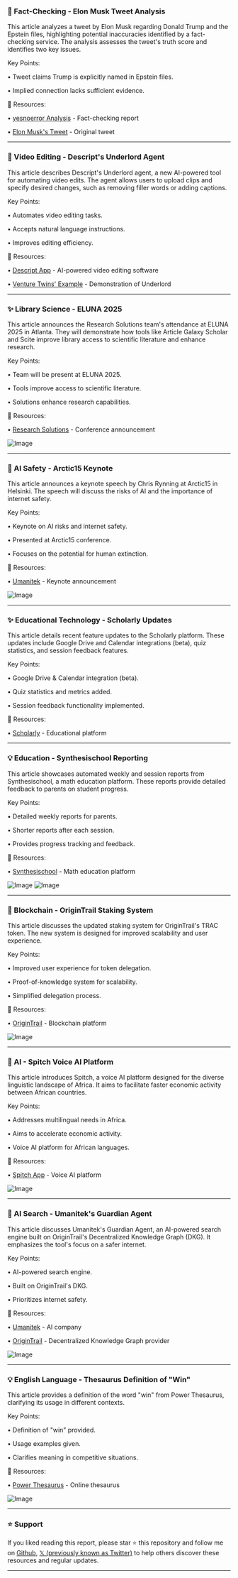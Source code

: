 ### 🤖 Fact-Checking - Elon Musk Tweet Analysis

This article analyzes a tweet by Elon Musk regarding Donald Trump and the Epstein files, highlighting potential inaccuracies identified by a fact-checking service.  The analysis assesses the tweet's truth score and identifies two key issues.

Key Points:

• Tweet claims Trump is explicitly named in Epstein files.

• Implied connection lacks sufficient evidence.


🔗 Resources:

• [yesnoerror Analysis](https://x.com/yesnoerror/status/1930756601889034482) - Fact-checking report

• [Elon Musk's Tweet](https://x.com/elonmusk) - Original tweet


---

### 🚀 Video Editing - Descript's Underlord Agent

This article describes Descript's Underlord agent, a new AI-powered tool for automating video edits. The agent allows users to upload clips and specify desired changes, such as removing filler words or adding captions.

Key Points:

• Automates video editing tasks.

• Accepts natural language instructions.

• Improves editing efficiency.


🔗 Resources:

• [Descript App](https://x.com/DescriptApp) - AI-powered video editing software

• [Venture Twins' Example](https://x.com/venturetwins/status/1930332407603048691) - Demonstration of Underlord


---

### ✨  Library Science - ELUNA 2025

This article announces the Research Solutions team's attendance at ELUNA 2025 in Atlanta.  They will demonstrate how tools like Article Galaxy Scholar and Scite improve library access to scientific literature and enhance research.


Key Points:

•  Team will be present at ELUNA 2025.

• Tools improve access to scientific literature.

•  Solutions enhance research capabilities.


🔗 Resources:

• [Research Solutions](https://x.com/ResearchSolu/status/1930333615520407671) - Conference announcement

![Image](https://pbs.twimg.com/media/GsnrHqAWEAA_vyu?format=jpg&name=small)


---

### 🤖 AI Safety - Arctic15 Keynote

This article announces a keynote speech by Chris Rynning at Arctic15 in Helsinki.  The speech will discuss the risks of AI and the importance of internet safety.

Key Points:

• Keynote on AI risks and internet safety.

• Presented at Arctic15 conference.

• Focuses on the potential for human extinction.


🔗 Resources:

• [Umanitek](https://x.com/umanitek/status/1930323667285684528) - Keynote announcement

![Image](https://pbs.twimg.com/media/GsnD0zIWMAAIfIE?format=jpg&name=small)


---

### ✨  Educational Technology - Scholarly Updates

This article details recent feature updates to the Scholarly platform.  These updates include Google Drive and Calendar integrations (beta), quiz statistics, and session feedback features.

Key Points:

• Google Drive & Calendar integration (beta).

• Quiz statistics and metrics added.

• Session feedback functionality implemented.


🔗 Resources:

• [Scholarly](https://x.com/usescholarly) - Educational platform


---

### 💡 Education - Synthesischool Reporting

This article showcases automated weekly and session reports from Synthesischool, a math education platform. These reports provide detailed feedback to parents on student progress.

Key Points:

• Detailed weekly reports for parents.

• Shorter reports after each session.

• Provides progress tracking and feedback.


🔗 Resources:

• [Synthesischool](https://x.com/synthesischool) - Math education platform

![Image](https://pbs.twimg.com/media/Gscd70DXcAAZQc5?format=jpg&name=small)
![Image](https://pbs.twimg.com/media/Gscd70FWMAAcoK8?format=jpg&name=small)


---

### 🚀 Blockchain - OriginTrail Staking System

This article discusses the updated staking system for OriginTrail's TRAC token.  The new system is designed for improved scalability and user experience.

Key Points:

• Improved user experience for token delegation.

• Proof-of-knowledge system for scalability.

• Simplified delegation process.


🔗 Resources:

• [OriginTrail](https://x.com/origin_trail) - Blockchain platform

![Image](https://pbs.twimg.com/media/GsNW0jeWAAAp0O_?format=jpg&name=small)


---

### 🤖 AI - Spitch Voice AI Platform

This article introduces Spitch, a voice AI platform designed for the diverse linguistic landscape of Africa. It aims to facilitate faster economic activity between African countries.


Key Points:

• Addresses multilingual needs in Africa.

• Aims to accelerate economic activity.

•  Voice AI platform for African languages.


🔗 Resources:

• [Spitch App](https://x.com/spitch_app) - Voice AI platform

![Image](https://pbs.twimg.com/amplify_video_thumb/1927837027082338305/img/UNV5fUI55D6Y54DA.jpg)


---

### 🚀 AI Search - Umanitek's Guardian Agent

This article discusses Umanitek's Guardian Agent, an AI-powered search engine built on OriginTrail's Decentralized Knowledge Graph (DKG).  It emphasizes the tool's focus on a safer internet.


Key Points:

• AI-powered search engine.

• Built on OriginTrail's DKG.

• Prioritizes internet safety.



🔗 Resources:

• [Umanitek](https://x.com/umanitek) - AI company

• [OriginTrail](https://x.com/origin_trail) - Decentralized Knowledge Graph provider

![Image](https://pbs.twimg.com/media/Gr5pSqYXsAA3xpz?format=jpg&name=small)


---

### 💡 English Language - Thesaurus Definition of "Win"

This article provides a definition of the word "win" from Power Thesaurus,  clarifying its usage in different contexts.


Key Points:

• Definition of "win" provided.

• Usage examples given.

• Clarifies meaning in competitive situations.


🔗 Resources:

• [Power Thesaurus](https://t.co/aNVRRMYQBz) - Online thesaurus

![Image](https://pbs.twimg.com/media/Gr6upE6XAAENP_b?format=jpg&name=small)


---

### ⭐️ Support

If you liked reading this report, please star ⭐️ this repository and follow me on [Github](https://github.com/Drix10), [𝕏 (previously known as Twitter)](https://x.com/DRIX_10_) to help others discover these resources and regular updates.

---